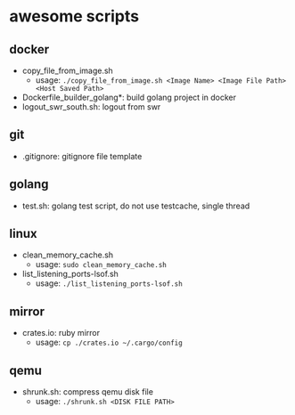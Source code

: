 # awesome scripts

## docker
* copy_file_from_image.sh
  * usage: `./copy_file_from_image.sh <Image Name> <Image File Path> <Host Saved Path>`
* Dockerfile_builder_golang*: build golang project in docker
* logout_swr_south.sh: logout from swr

## git
* .gitignore: gitignore file template

## golang
* test.sh: golang test script, do not use testcache, single thread

## linux
* clean_memory_cache.sh
  * usage: `sudo clean_memory_cache.sh`
* list_listening_ports-lsof.sh
  * usage: `./list_listening_ports-lsof.sh`

## mirror
* crates.io: ruby mirror
  * usage: `cp ./crates.io ~/.cargo/config`

## qemu
* shrunk.sh: compress qemu disk file
  * usage: `./shrunk.sh <DISK FILE PATH>`
